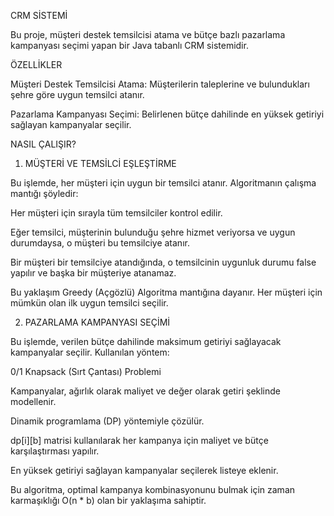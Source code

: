 CRM SİSTEMİ

Bu proje, müşteri destek temsilcisi atama ve bütçe bazlı pazarlama kampanyası seçimi yapan bir Java tabanlı CRM sistemidir.

ÖZELLİKLER

Müşteri Destek Temsilcisi Atama: Müşterilerin taleplerine ve bulundukları şehre göre uygun temsilci atanır.

Pazarlama Kampanyası Seçimi: Belirlenen bütçe dahilinde en yüksek getiriyi sağlayan kampanyalar seçilir.

NASIL ÇALIŞIR?

1. MÜŞTERİ VE TEMSİLCİ EŞLEŞTİRME

Bu işlemde, her müşteri için uygun bir temsilci atanır. Algoritmanın çalışma mantığı şöyledir:

Her müşteri için sırayla tüm temsilciler kontrol edilir.

Eğer temsilci, müşterinin bulunduğu şehre hizmet veriyorsa ve uygun durumdaysa, o müşteri bu temsilciye atanır.

Bir müşteri bir temsilciye atandığında, o temsilcinin uygunluk durumu false yapılır ve başka bir müşteriye atanamaz.

Bu yaklaşım Greedy (Açgözlü) Algoritma mantığına dayanır. Her müşteri için mümkün olan ilk uygun temsilci seçilir.

2. PAZARLAMA KAMPANYASI SEÇİMİ

Bu işlemde, verilen bütçe dahilinde maksimum getiriyi sağlayacak kampanyalar seçilir. Kullanılan yöntem:

0/1 Knapsack (Sırt Çantası) Problemi

Kampanyalar, ağırlık olarak maliyet ve değer olarak getiri şeklinde modellenir.

Dinamik programlama (DP) yöntemiyle çözülür.

dp[i][b] matrisi kullanılarak her kampanya için maliyet ve bütçe karşılaştırması yapılır.

En yüksek getiriyi sağlayan kampanyalar seçilerek listeye eklenir.

Bu algoritma, optimal kampanya kombinasyonunu bulmak için zaman karmaşıklığı O(n * b) olan bir yaklaşıma sahiptir.
